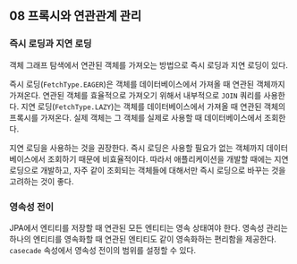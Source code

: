 ## 08 프록시와 연관관계 관리

### 즉시 로딩과 지연 로딩

객체 그래프 탐색에서 연관된 객체를 가져오는 방법으로 즉시 로딩과 지연 로딩이 있다.

즉시 로딩(`FetchType.EAGER`)은 객체를 데이터베이스에서 가져올 때 연관된 객체까지 가져온다. 연관된 객체를 효율적으로 가져오기 위해서 내부적으로 `JOIN` 쿼리를 사용한다.
지연 로딩(`FetchType.LAZY`)는 객체를 데이터베이스에서 가져올 때 연관된 객체의 프록시를 가져온다. 실제 객체는 그 객체를 실제로 사용할 때 데이터베이스에서 조회한다.

지연 로딩을 사용하는 것을 권장한다. 즉시 로딩은 사용할 필요가 없는 객체까지 데이터베이스에서 조회하기 때문에 비효율적이다. 따라서 애플리케이션을 개발할 때에는 지연 로딩으로 개발하고, 자주 같이 조회되는 객체들에 대해서만 즉시 로딩으로 바꾸는 것을 고려하는 것이 좋다.

### 영속성 전이

JPA에서 엔티티를 저장할 때 연관된 모든 엔티티는 영속 상태여야 한다. 영속성 관리는 하나의 엔티티를 영속화할 때 연관된 엔티티도 같이 영속화하는 편리함을 제공한다. `casecade` 속성에서 영속성 전이의 범위를 설정할 수 있다.
